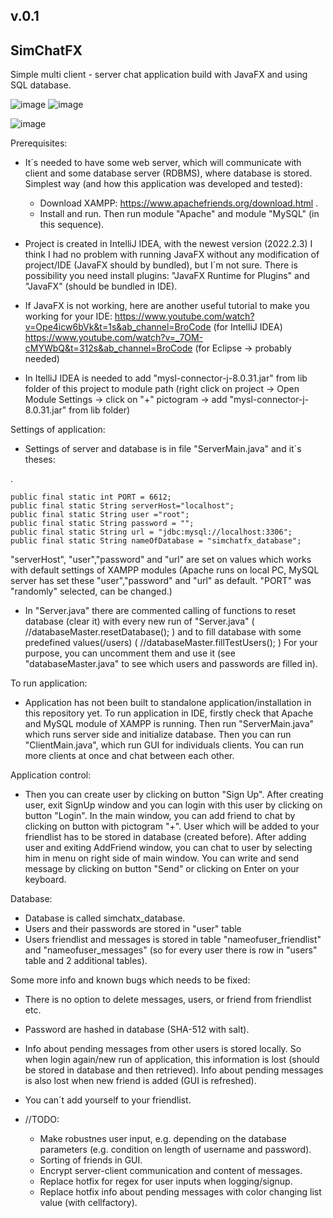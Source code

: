 v.0.1
--------------------------------------------------------------------------------------------------------------------------------- 
 SimChatFX 
--------------------------------------------------------------------------------------------------------------------------------- 
Simple multi client - server chat application build with JavaFX and using SQL database. 

![image](https://user-images.githubusercontent.com/57802714/202924901-37bc4314-5806-4a0b-b8dc-35468073bff6.png)  ![image](https://user-images.githubusercontent.com/57802714/202924649-96419238-e972-4843-8a6e-5a30d90c6c68.png)

![image](https://user-images.githubusercontent.com/57802714/203175934-0be087e0-9f16-4bfa-bc40-54911df3fcf4.png)


Prerequisites:
- It´s needed to have some web server, which will communicate  with client and some database server (RDBMS), where database is stored.
Simplest way (and how this application was developed and tested):
  - Download XAMPP: https://www.apachefriends.org/download.html .
  - Install and run. Then run module "Apache" and module "MySQL" (in this sequence).
 
- Project is created in IntelliJ IDEA, with the newest version (2022.2.3) I think I had no problem with running JavaFX without any 
modification of project/IDE (JavaFX should by bundled), but I´m not sure. There is possibility you need install plugins: "JavaFX Runtime for Plugins" and "JavaFX" (should be bundled in IDE).

- If JavaFX is not working, here are another useful tutorial to make you working for your IDE:
https://www.youtube.com/watch?v=Ope4icw6bVk&t=1s&ab_channel=BroCode    (for IntelliJ IDEA)
https://www.youtube.com/watch?v=_7OM-cMYWbQ&t=312s&ab_channel=BroCode  (for Eclipse -> probably needed)

 - In ItelliJ IDEA is needed to add "mysl-connector-j-8.0.31.jar" from lib folder of this project to module path (right click on project -> Open Module Settings -> click on "+" pictogram -> add "mysl-connector-j-8.0.31.jar" from lib folder)

Settings of application:
- Settings of server and database is in file "ServerMain.java" and it´s theses:

.

    public final static int PORT = 6612;
    public final static String serverHost="localhost";
    public final static String user ="root";
    public final static String password = "";
    public final static String url = "jdbc:mysql://localhost:3306";
    public final static String nameOfDatabase = "simchatfx_database";
   
    
"serverHost", "user","password" and "url" are set on values which works with default settings of XAMPP modules (Apache runs on 
local PC, MySQL server has set these "user","password" and "url" as default. "PORT" was "randomly" selected, can be changed.)

- In "Server.java" there are commented calling of functions to reset database (clear it) with every new run of "Server.java" 
( //databaseMaster.resetDatabase(); ) and to fill database with some predefined values(/users) ( //databaseMaster.fillTestUsers(); )
For your purpose, you can uncomment them and use it (see "databaseMaster.java" to see which users and passwords are filled in).

To run application:
- Application has not been built to standalone application/installation in this repository yet.
To run application in IDE, firstly check that Apache and MySQL module of XAMPP is running. Then run "ServerMain.java" which 
runs server side and initialize database. Then you can run "ClientMain.java", which run GUI for individuals clients. You can run more clients at once and
chat between each other.

Application control:
- Then you can create user by clicking on button "Sign Up". After creating user, exit SignUp window and you can login with this user 
by clicking on button "Login". In the main window, you can add friend to chat by clicking on button with pictogram "+". 
User which will be added to your friendlist has to be stored in database (created before). After adding user and exiting
AddFriend window, you can chat to user by selecting him in menu on right side of main window. You can write and send message 
by clicking on button "Send" or clicking on Enter on your keyboard.

Database:
- Database is called simchatx_database.
- Users and their passwords are stored in "user" table
- Users friendlist and messages is stored in table "nameofuser_friendlist" and "nameofuser_messages" (so for every user there is row in "users" table and 2 additional
tables).

Some more info and known bugs which needs to be fixed:
- There is no option to delete messages, users, or friend from friendlist etc.
- Password are hashed in database (SHA-512 with salt).
- Info about pending messages from other users is stored locally. So when login again/new run of application, this information is lost (should be stored in database and then retrieved). Info about pending messages is also lost when new friend is added (GUI is refreshed).
- You can´t add yourself to your friendlist.

- //TODO:
  - Make robustnes user input, e.g. depending on the database parameters (e.g. condition on length of username and password).
  - Sorting of friends in GUI.
  - Encrypt server-client communication and content of messages.
  - Replace hotfix for regex for user inputs when logging/signup.
  - Replace hotfix info about pending messages with color changing list value (with cellfactory).


